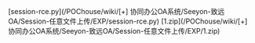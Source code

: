 [session-rce.py](/POChouse/wiki/[+] 协同办公OA系统/Seeyon-致远OA/Session-任意文件上传/EXP/session-rce.py)
[1.zip](/POChouse/wiki/[+] 协同办公OA系统/Seeyon-致远OA/Session-任意文件上传/EXP/1.zip)
